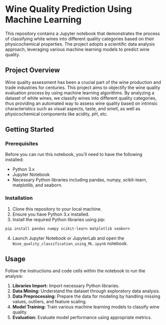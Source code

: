 # Wine Quality Prediction Using Machine Learning

This repository contains a Jupyter notebook that demonstrates the process of classifying white wines into different quality categories based on their physicochemical properties. The project adopts a scientific data analysis approach, leveraging various machine learning models to predict wine quality.

## Project Overview

Wine quality assessment has been a crucial part of the wine production and trade industries for centuries. This project aims to objectify the wine quality evaluation process by using machine learning algorithms. By analyzing a dataset of white wines, we classify wines into different quality categories, thus providing an automated way to assess wine quality based on intrinsic characteristics such as visual aspects, taste, and smell, as well as physicochemical components like acidity, pH, etc.

## Getting Started

### Prerequisites

Before you can run this notebook, you'll need to have the following installed:
- Python 3.x
- Jupyter Notebook
- Necessary Python libraries including pandas, numpy, scikit-learn, matplotlib, and seaborn.

### Installation

1. Clone this repository to your local machine.
2. Ensure you have Python 3.x installed.
3. Install the required Python libraries using pip:

```bash
pip install pandas numpy scikit-learn matplotlib seaborn
```

4. Launch Jupyter Notebook or JupyterLab and open the `Wine_quality_classification_using_ML.ipynb` notebook.

## Usage

Follow the instructions and code cells within the notebook to run the analysis:
1. **Libraries Import:** Import necessary Python libraries.
2. **Data Mining:** Understand the dataset through exploratory data analysis.
3. **Data Preprocessing:** Prepare the data for modeling by handling missing values, outliers, and feature scaling.
4. **Model Training:** Train various machine learning models to classify wine quality.
5. **Evaluation:** Evaluate model performance using appropriate metrics.
